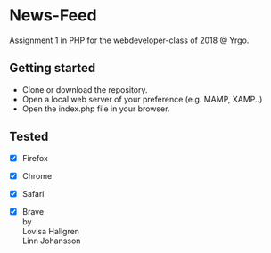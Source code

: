 # News-Feed
Assignment 1 in PHP for the webdeveloper-class of 2018 @ Yrgo.

## Getting started
- Clone or download the repository.
- Open a local web server of your preference (e.g. MAMP, XAMP..)
- Open the index.php file in your browser.

## Tested
- [x] Firefox
- [x] Chrome
- [x] Safari
- [x] Brave  
by  
Lovisa Hallgren  
Linn Johansson  

